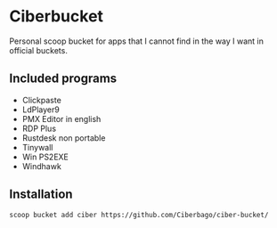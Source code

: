 # Ciberbucket

Personal scoop bucket for apps that I cannot find in the way I want in official buckets.

## Included programs

- Clickpaste
- LdPlayer9
- PMX Editor in english
- RDP Plus
- Rustdesk non portable
- Tinywall
- Win PS2EXE
- Windhawk

## Installation

```
scoop bucket add ciber https://github.com/Ciberbago/ciber-bucket/
```